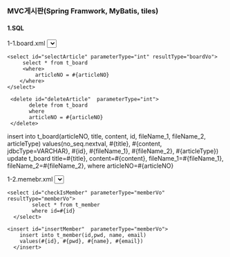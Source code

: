 ### MVC게시판(Spring Framwork, MyBatis, tiles)

#### 1.SQL
  1-1.board.xml
  	<select id="selectAllBoardList" parameterType="Map" resultMap="boardResult">
     	select * 
     	from(
     	select rownum rn, x.*
     	from(
         select * from t_board 
         <where>
	         articleType = #{articleType}
	         <if test='title != null and title!=""'>
	         and title like '%'||#{title}||'%'
	         </if>
	         <if test="content != null and content!=''">
	         and content like '%'||#{content}||'%'
	         </if>
	         <if test="id != null and id != ''">
	         and id like '%'||#{id}||'%'
	         </if>
        </where>  
          order by writeDate desc
          ) x
          )
          <where>
          	rn <![CDATA[>]]> #{param1} and rn <![CDATA[<=]]> #{param2}
          </where>	 	
	</select>

	<select id="selectArticle" parameterType="int" resultType="boardVo">
         select * from t_board
         <where>
	         articleNO = #{articleNO}
        </where>  	 	
	</select> 

 	 <delete id="deleteArticle"  parameterType="int">
		   delete from t_board
		   where
		   articleNO = #{articleNO}
	 </delete>

  <insert id="insertArticle"  parameterType="boardVo">
		 insert into t_board(articleNO, title, 
		 <if test="content!=null">
		 content, 
		 </if>
		 id, 
		 <if test='fileName_1!=null'>
		 fileName_1,
		 </if>
		 <if test='fileName_2!=null'> 
		 fileName_2,
		 </if> 
		 articleType)
		 values(no_seq.nextval, #{title}, 
		 <if test="content!=null">
		 #{content, jdbcType=VARCHAR}, 
		 </if>
		 #{id},
		 <if test='fileName_1!=null'>
		 #{fileName_1},
		 </if>
		 <if test='fileName_2!=null'> 
		 #{fileName_2},
		 </if> 
		 #{articleType}) 
	</insert>

  <update id="updateArticle"  parameterType="boardVo">
     update t_board
     <set>
	     title=#{title}, content=#{content},
	     <if test="fileName_1!=null">
	     	fileName_1=#{fileName_1}, 
	     </if>
	     <if test="fileName_2!=null">
	     	fileName_2=#{fileName_2},
	     </if>
	 </set>   
     where
     articleNO=#{articleNO}
   </update>

   1-2.memebr.xml
   	<select id="getLoginMember"  resultType="memberVo"   parameterType="memberVo" >
  		select * from t_member	
  		where id=#{id}		
  	</select>

    <select id="checkIsMember" parameterType="memberVo" resultType="memberVo">
		 	select * from t_member	
			where id=#{id}      
	  </select>

  	<insert id="insertMember"  parameterType="memberVo">
  		insert into t_member(id,pwd, name, email)
  		values(#{id}, #{pwd}, #{name}, #{email})      
	  </insert>   
